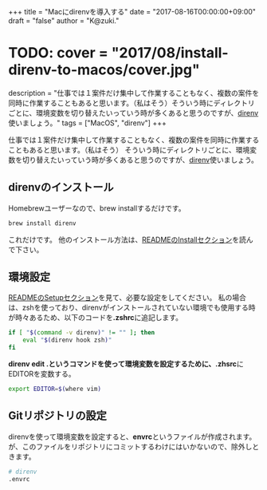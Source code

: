 +++
title = "Macにdirenvを導入する"
date = "2017-08-16T00:00:00+09:00"
draft = "false"
author = "K@zuki."
# TODO: cover = "2017/08/install-direnv-to-macos/cover.jpg"
description = "仕事では１案件だけ集中して作業することもなく、複数の案件を同時に作業することもあると思います。（私はそう）そういう時にディレクトリごとに、環境変数を切り替えたいっていう時が多くあると思うのですが、[direnv](https://github.com/direnv/direnv)使いましょう。"
tags = ["MacOS", "direnv"]
+++

仕事では１案件だけ集中して作業することもなく、複数の案件を同時に作業することもあると思います。（私はそう）
そういう時にディレクトリごとに、環境変数を切り替えたいっていう時が多くあると思うのですが、[direnv](https://github.com/direnv/direnv)使いましょう。

## direnvのインストール
Homebrewユーザーなので、brew installするだけです。

```sh
brew install direnv
```

これだけです。
他のインストール方法は、[READMEのInstallセクション](https://github.com/direnv/direnv#user-content-install)を読んで下さい。

## 環境設定
[READMEのSetupセクション](https://github.com/direnv/direnv#user-content-setup)を見て、必要な設定をしてください。
私の場合は、zshを使っており、direnvがインストールされていない環境でも使用する時が時々あるため、以下のコードを<strong>.zshrc</strong>に追記します。

```sh
if [ "$(command -v direnv)" != "" ]; then
    eval "$(direnv hook zsh)"
fi
```

**direnv edit .**というコマンドを使って環境変数を設定するために、**.zhsrc**にEDITORを変数する。

```sh
export EDITOR=$(where vim)
```

## Gitリポジトリの設定
direnvを使って環境変数を設定すると、**envrc**というファイルが作成されます。
が、このファイルをリポジトリにコミットするわけにはいかないので、除外しときます。

```sh
# direnv
.envrc
```
